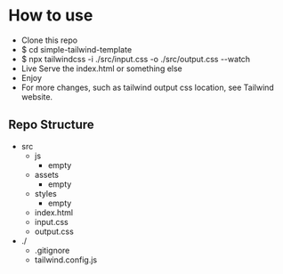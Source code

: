 # How to use
- Clone this repo
- $ cd simple-tailwind-template
- $ npx tailwindcss -i ./src/input.css -o ./src/output.css --watch
- Live Serve the index.html or something else
- Enjoy
- For more changes, such as tailwind output css location, see Tailwind website.
## Repo Structure
- src
  - js
    - empty 
  - assets
    - empty 
  - styles
    - empty 
  - index.html
  - input.css
  - output.css
- ./
  - .gitignore
  - tailwind.config.js
